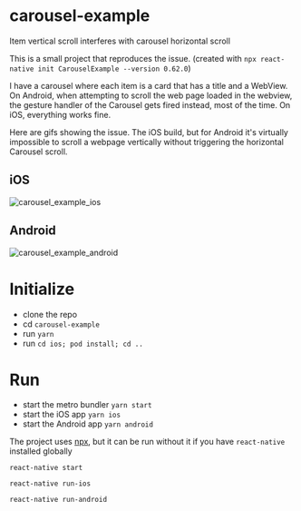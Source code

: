 # carousel-example
Item vertical scroll interferes with carousel horizontal scroll

This is a small project that reproduces the issue. (created with `npx react-native init CarouselExample --version 0.62.0`)

I have a carousel where each item is a card that has a title and a WebView. On Android, when attempting to scroll the web page loaded in the webview, the gesture handler of the Carousel gets fired instead, most of the time. On iOS, everything works fine.

Here are gifs showing the issue. The iOS build, but for Android it's virtually impossible to scroll a webpage vertically without triggering the horizontal Carousel scroll.

## iOS
![carousel_example_ios](https://user-images.githubusercontent.com/981638/96618893-5be6c700-12ba-11eb-93ca-054a10bb346f.gif)

## Android
![carousel_example_android](https://user-images.githubusercontent.com/981638/96619591-373f1f00-12bb-11eb-85db-ae0cea3fee72.gif)

# Initialize
- clone the repo
- cd `carousel-example`
- run `yarn`
- run `cd ios; pod install; cd ..`

# Run
- start the metro bundler `yarn start`
- start the iOS app `yarn ios`
- start the Android app `yarn android`

The project uses [npx](https://www.npmjs.com/package/npx), but it can be run without it if you have `react-native` installed globally

`react-native start`

`react-native run-ios`

`react-native run-android`
